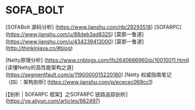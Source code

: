 # SOFA_BOLT
[SOFABolt 源码分析] (https://www.jianshu.com/nb/29293518)
[SOFARPC] (https://www.jianshu.com/u/88deb3ad8325)
[莫那一鲁道] (https://www.jianshu.com/u/434239413000)
[莫那一鲁道] (http://thinkinjava.cn/#blog)

[Netty原理分析] (https://www.cnblogs.com/lfs2640666960/p/10010011.html)
[读懂Netty的高性能架构之道] (https://segmentfault.com/a/1190000015220180)
[Netty 权威指南笔记（四）：架构剖析] (https://www.jianshu.com/p/ececec069cc1)


[【剖析 | SOFARPC 框架】之SOFARPC 链路追踪剖析] (https://yq.aliyun.com/articles/662497)
